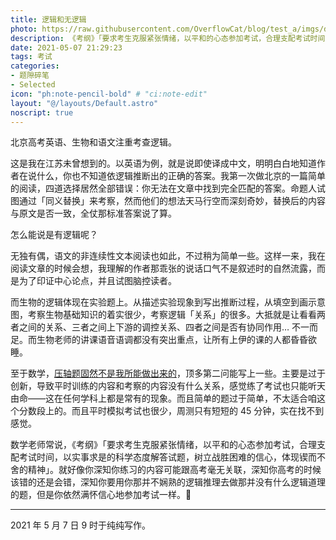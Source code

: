 ```yaml
---
title: 逻辑和无逻辑
photo: https://raw.githubusercontent.com/OverflowCat/blog/test_a/imgs/deadlines-and-adhd.png
description: 《考纲》「要求考生克服紧张情绪，以平和的心态参加考试，合理支配考试时间，以实事求是的科学态度解答试题，树立战胜困难的信心，体现锲而不舍的精神」。
date: 2021-05-07 21:29:23
tags: 考试
categories:
- 题隙碎笔
- Selected
icon: "ph:note-pencil-bold" # "ci:note-edit"
layout: "@/layouts/Default.astro"
noscript: true
---
```


北京高考英语、生物和语文注重考查逻辑。

这是我在江苏未曾想到的。以英语为例，就是说即使译成中文，明明白白地知道作者在说什么，你也不知道依逻辑推断出的正确的答案。我第一次做北京的一篇简单的阅读，四道选择居然全部错误：你无法在文章中找到完全匹配的答案。命题人试图通过「同义替换」来考察，然而他们的想法天马行空而深刻奇妙，替换后的内容与原文是否一致，全仗那标准答案说了算。

怎么能说是有逻辑呢？

无独有偶，语文的非连续性文本阅读也如此，不过稍为简单一些。这样一来，我在阅读文章的时候会想，我理解的作者那乖张的说话口气不是叙述时的自然流露，而是为了印证中心论点，并且试图脑控读者。

而生物的逻辑体现在实验题上。从描述实验现象到写出推断过程，从填空到画示意图，考察生物基础知识的着实很少，考察逻辑「关系」的很多。大抵就是让看看两者之间的关系、三者之间上下游的调控关系、四者之间是否有协同作用… 不一而足。而生物老师的讲课语音语调都没有突出重点，让所有上伊的课的人都昏昏欲睡。

至于数学，[压轴题固然不是我所能做出来的](https://telegra.ph/%E5%8C%97%E4%BA%AC%E9%AB%98%E8%80%83%E7%90%86%E7%A7%91%E6%95%B0%E5%AD%A6%E5%8E%8B%E8%BD%B4%E9%A2%98%E9%A3%8E%E6%A0%BC%E6%A6%82%E8%BF%B0-05-07)，顶多第二问能写上一些。主要是过于创新，导致平时训练的内容和考察的内容没有什么关系，感觉练了考试也只能听天由命——这在任何学科上都是常有的现象。而且简单的题过于简单，不太适合咱这个分数段上的。而且平时模拟考试也很少，周测只有短短的 45 分钟，实在找不到感觉。

数学老师常说，《考纲》「要求考生克服紧张情绪，以平和的心态参加考试，合理支配考试时间，以实事求是的科学态度解答试题，树立战胜困难的信心，体现锲而不舍的精神」。就好像你深知你练习的内容可能跟高考毫无关联，深知你高考的时候该错的还是会错，深知你要用你那并不娴熟的逻辑推理去做那并没有什么逻辑道理的题，但是你依然满怀信心地参加考试一样。📝

* * *

2021 年 5 月 7 日 9 时于纯纯写作。